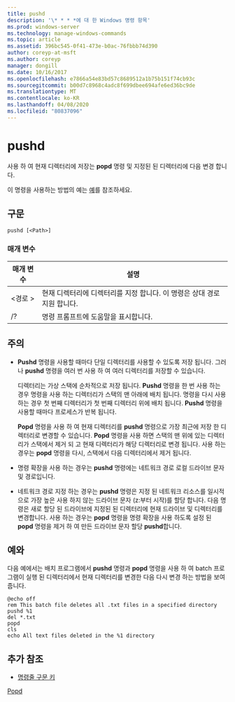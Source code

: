 ```yaml
---
title: pushd
description: '\* * * *에 대 한 Windows 명령 항목'
ms.prod: windows-server
ms.technology: manage-windows-commands
ms.topic: article
ms.assetid: 396bc545-0f41-473e-b0ac-76fbbb74d390
author: coreyp-at-msft
ms.author: coreyp
manager: dongill
ms.date: 10/16/2017
ms.openlocfilehash: e7866a54e83bd57c8689512a1b75b151f74cb93c
ms.sourcegitcommit: b00d7c8968c4adc8f699dbee694afe6ed36bc9de
ms.translationtype: MT
ms.contentlocale: ko-KR
ms.lasthandoff: 04/08/2020
ms.locfileid: "80837096"
---
```

# <a name="pushd"></a>pushd



사용 하 여 현재 디렉터리에 저장는 **popd** 명령 및 지정된 된 디렉터리에 다음 변경 합니다.

이 명령을 사용하는 방법의 예는 [예](#BKMK_examples)를 참조하세요.

## <a name="syntax"></a>구문

```
pushd [<Path>]
```

### <a name="parameters"></a>매개 변수

|매개 변수|설명|
|---------|-----------|
|\<경로 >|현재 디렉터리에 디렉터리를 지정 합니다. 이 명령은 상대 경로 지원 합니다.|
|/?|명령 프롬프트에 도움말을 표시합니다.|

## <a name="remarks"></a>주의

-   **Pushd** 명령을 사용할 때마다 단일 디렉터리를 사용할 수 있도록 저장 됩니다. 그러나 **pushd** 명령을 여러 번 사용 하 여 여러 디렉터리를 저장할 수 있습니다.

    디렉터리는 가상 스택에 순차적으로 저장 됩니다. **Pushd** 명령을 한 번 사용 하는 경우 명령을 사용 하는 디렉터리가 스택의 맨 아래에 배치 됩니다. 명령을 다시 사용 하는 경우 첫 번째 디렉터리가 첫 번째 디렉터리 위에 배치 됩니다. **Pushd** 명령을 사용할 때마다 프로세스가 반복 됩니다.

    **Popd** 명령을 사용 하 여 현재 디렉터리를 **pushd** 명령으로 가장 최근에 저장 한 디렉터리로 변경할 수 있습니다. **Popd** 명령을 사용 하면 스택의 맨 위에 있는 디렉터리가 스택에서 제거 되 고 현재 디렉터리가 해당 디렉터리로 변경 됩니다. 사용 하는 경우는 **popd** 명령을 다시, 스택에서 다음 디렉터리에서 제거 됩니다.
-   명령 확장을 사용 하는 경우는 **pushd** 명령에는 네트워크 경로 로컬 드라이브 문자 및 경로입니다.
-   네트워크 경로 지정 하는 경우는 **pushd** 명령은 지정 된 네트워크 리소스를 일시적으로 가장 높은 사용 하지 않는 드라이브 문자 (z:부터 시작)를 할당 합니다. 다음 명령은 새로 할당 된 드라이브에 지정된 된 디렉터리에 현재 드라이브 및 디렉터리를 변경합니다. 사용 하는 경우는 **popd** 명령을 명령 확장을 사용 하도록 설정 된 **popd** 명령을 제거 하 여 만든 드라이브 문자 할당 **pushd**합니다.

## <a name="examples"></a><a name=BKMK_examples></a>예와

다음 예에서는 배치 프로그램에서 **pushd** 명령과 **popd** 명령을 사용 하 여 batch 프로그램이 실행 된 디렉터리에서 현재 디렉터리를 변경한 다음 다시 변경 하는 방법을 보여 줍니다.
```
@echo off
rem This batch file deletes all .txt files in a specified directory
pushd %1
del *.txt
popd
cls
echo All text files deleted in the %1 directory
```

## <a name="additional-references"></a>추가 참조

- [명령줄 구문 키](command-line-syntax-key.md)

[Popd](popd.md)